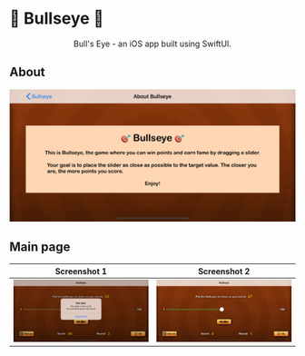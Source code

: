 # 🎯 Bullseye 🎯
<div align="center">
  Bull's Eye - an iOS app built using SwiftUI.
</div>

## About

<p align="center">
  <img alt="About image" title="Mockup" src="https://github.com/justadlet/iOS-SwiftUI-Bullseye/blob/master/BullseyeAbout.png?raw=true" width="720"></img>
 
</p>

## Main page

Screenshot 1 | Screenshot 2
:-------------------------:|:-------------------------:
![](https://github.com/justadlet/iOS-SwiftUI-Bullseye/blob/master/Bullseye0.png?raw=true)  |  ![](https://github.com/justadlet/iOS-SwiftUI-Bullseye/blob/master/Bullseye1.png?raw=true)
